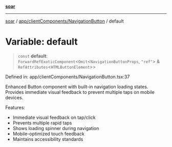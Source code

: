 [**soar**](../../../../README.md)

***

[soar](../../../../modules.md) / [app/clientComponents/NavigationButton](../README.md) / default

# Variable: default

> `const` **default**: `ForwardRefExoticComponent`\<`Omit`\<`NavigationButtonProps`, `"ref"`\> & `RefAttributes`\<`HTMLButtonElement`\>\>

Defined in: app/clientComponents/NavigationButton.tsx:37

Enhanced Button component with built-in navigation loading states.
Provides immediate visual feedback to prevent multiple taps on mobile devices.

Features:
- Immediate visual feedback on tap/click
- Prevents multiple rapid taps
- Shows loading spinner during navigation
- Mobile-optimized touch feedback
- Maintains accessibility standards

